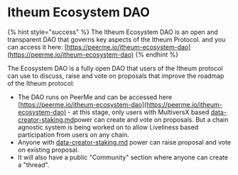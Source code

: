 # Itheum Ecosystem DAO

{% hint style="success" %}
The Itheum Ecosystem DAO is an open and transparent DAO that governs key aspects of the Itheum Protocol. and you can access it here: [https://peerme.io/itheum-ecosystem-dao](https://peerme.io/itheum-ecosystem-dao)
{% endhint %}

The Ecosystem DAO is a fully open DAO that users of the Itheum protocol can use to discuss, raise and vote on proposals that improve the roadmap of the Itheum protocol:

* The DAO runs on PeerMe and can be accessed here [https://peerme.io/itheum-ecosystem-dao](https://peerme.io/itheum-ecosystem-dao) - at this stage, only users with MultiversX based [data-creator-staking.md](../../itheum-life-liveliness-and-reputation-signalling/data-creator-staking.md "mention")power can create and vote on proposals. But a chain agnostic system is being worked on to allow Liveliness based participation from users on any chain.
* Anyone with [data-creator-staking.md](../../itheum-life-liveliness-and-reputation-signalling/data-creator-staking.md "mention") power can raise proposal and vote on existing proposal.
* It will also have a public "Community" section where anyone can create a "thread".&#x20;
